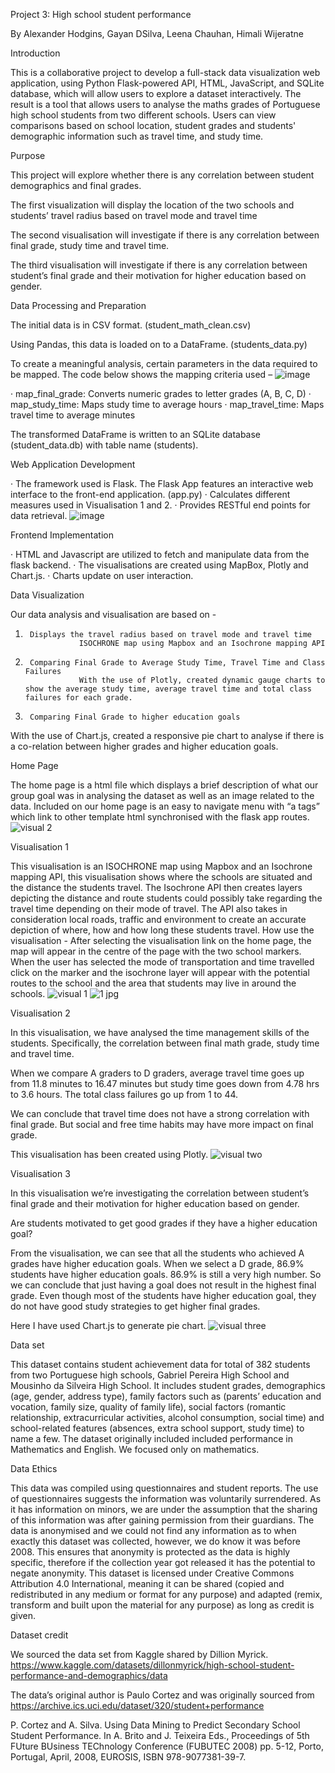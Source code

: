 Project 3: High school student performance

By  Alexander Hodgins, Gayan DSilva, Leena Chauhan, Himali Wijeratne


Introduction

This is a collaborative project to develop a full-stack data visualization web application, using Python Flask-powered API, HTML, JavaScript, and SQLite database, which will allow users to explore a dataset interactively.
The result is a tool that allows users to analyse the maths grades of Portuguese high school students from two different schools. Users can view comparisons based on school location, student grades and students' demographic information such as travel time, and study time.


Purpose

This project will explore whether there is any correlation between student demographics and final grades.

The first visualization will display the location of the two schools and students’ travel radius based on travel mode and travel time 

The second visualisation will investigate if there is any correlation between final grade, study time and travel time. 

The third visualisation will investigate if there is any correlation between student’s final grade and their motivation for higher education based on gender.

Data Processing and Preparation

The initial data is in CSV format. (student_math_clean.csv)

Using Pandas, this data is loaded on to a DataFrame. (students_data.py)

To create a meaningful analysis, certain parameters in the data required to be mapped. The code below shows the mapping criteria used –
![image](https://github.com/Leena-680/project-3-final/assets/144679119/5ff16e02-1056-431b-b094-a9e8e8bec877)

·         map_final_grade: Converts numeric grades to letter grades (A, B, C, D)
·         map_study_time: Maps study time to average hours
·         map_travel_time: Maps travel time to average minutes

The transformed DataFrame is written to an SQLite database (student_data.db) with table name (students).

Web Application Development

·         The framework used is Flask. The Flask App features an interactive web interface to the front-end application. (app.py)
·         Calculates different measures used in Visualisation 1 and 2.
·         Provides RESTful end points for data retrieval.
![image](https://github.com/Leena-680/project-3-final/assets/144679119/ca40dca0-2e4d-42dc-99a3-2dacf36a6b45)

Frontend Implementation

·         HTML and Javascript are utilized to fetch and manipulate data from the flask backend.
·         The visualisations are created using MapBox, Plotly and Chart.js.
·         Charts update on user interaction.
 
Data Visualization

Our data analysis and visualisation are based on -
1)      Displays the travel radius based on travel mode and travel time
                   ISOCHRONE map using Mapbox and an Isochrone mapping API
2)      Comparing Final Grade to Average Study Time, Travel Time and Class Failures
                   With the use of Plotly, created dynamic gauge charts to show the average study time, average travel time and total class failures for each grade.
3)      Comparing Final Grade to higher education goals
With the use of Chart.js, created a responsive pie chart to analyse if there is a co-relation between higher grades and higher education goals.
 
Home Page 

The home page is a html file which displays a brief description of what our group goal was in analysing the dataset as well as an image related to the data. Included on our home page is an easy to navigate menu with “a tags” which link to other template html synchronised with the flask app routes.
![visual 2](https://github.com/Leena-680/project-3-final/assets/145959658/5221c239-cf7b-44b1-8e01-e22c0c82dde6)


Visualisation 1

This visualisation is an ISOCHRONE map using Mapbox and an Isochrone mapping API, this visualisation shows where the schools are situated and the distance the students travel. The Isochrone API then creates layers depicting the distance and route students could possibly take regarding the travel time depending on their mode of travel. The API also takes in consideration local roads, traffic and environment to create an accurate depiction of where, how and how long these students travel.
How use the visualisation -
After selecting the visualisation link on the home page, the map will appear in the centre of the page with the two school markers. When the user has selected the mode of transportation and time travelled click on the marker and the isochrone layer will appear with the potential routes to the school and the area that students may live in around the schools.
![visual 1](https://github.com/Leena-680/project-3-final/assets/145959658/c9abec48-a5b0-4620-a372-05990d3b1a71)
![1 jpg](https://github.com/Leena-680/project-3-final/assets/145959658/575ea165-ae15-4911-b69f-eb5f2ab452dd)


Visualisation 2 

In this visualisation, we have analysed the time management skills of the students. 
Specifically, the correlation between final math grade, study time and travel time.

When we compare A graders to D graders, average travel time goes up from 11.8 minutes to 16.47 minutes but study time goes down from 4.78 hrs to 3.6 hours. The total class failures go up from 1 to 44. 

We can conclude that travel time does not have a strong correlation with final grade. But social and free time habits may have more impact on final grade.

This visualisation has been created using Plotly. 
![visual two](https://github.com/Leena-680/project-3-final/assets/145959658/536de6e9-9c36-4614-ba80-8d5bad4a12ef)


Visualisation 3 

In this visualisation we’re investigating the correlation between student’s final grade and their motivation for higher education based on gender.

Are students motivated to get good grades if they have a higher education goal?

From the visualisation, we can see that all the students who achieved A grades have higher education goals. When we select a D grade, 86.9% students have higher education goals. 86.9% is still a very high number. So we can conclude that just having a goal does not result in the highest final grade. Even though most of the students have higher education goal, they do not have good study strategies to get higher final grades.

Here I have used Chart.js to generate pie chart.
![visual three](https://github.com/Leena-680/project-3-final/assets/145959658/b545ccf6-3b7c-4d0c-a640-c3f940a4a890)


Data set 

This dataset contains student achievement data for total of 382 students from two Portuguese high schools, Gabriel Pereira High School and  Mousinho da Silveira High School.
It includes student grades, demographics (age, gender, address type), family factors such as (parents’  education and vocation, family size, quality of family life), social factors (romantic relationship, extracurricular activities, alcohol consumption, social time) and school-related features (absences, extra school support, study time) to name a few.
The dataset originally included included performance in Mathematics and English. We focused only on mathematics. 

Data Ethics

This data was compiled using questionnaires and student reports. The use of questionnaires suggests the information was voluntarily surrendered. As it has information on minors, we are under the assumption that the sharing of this information was after gaining permission from their guardians. 
The data is anonymised and we could not find any information as to when exactly this dataset was collected, however, we do know it was before 2008. This ensures that anonymity is protected as the data is highly specific, therefore if the collection year got released it has the potential to negate anonymity. 
This dataset is licensed under Creative Commons Attribution 4.0 International, meaning it can be shared (copied and redistributed in any medium or format for any purpose) and adapted (remix, transform and built upon the material for any purpose) as long as credit is given. 

Dataset credit

We sourced the data set from Kaggle shared by Dillion Myrick. 
https://www.kaggle.com/datasets/dillonmyrick/high-school-student-performance-and-demographics/data  

The data’s original author is Paulo Cortez and was originally sourced from https://archive.ics.uci.edu/dataset/320/student+performance 

P. Cortez and A. Silva. Using Data Mining to Predict Secondary School Student Performance. In A. Brito and J. Teixeira Eds., Proceedings of 5th FUture BUsiness TEChnology Conference (FUBUTEC 2008) pp. 5-12, Porto, Portugal, April, 2008, EUROSIS, ISBN 978-9077381-39-7.

